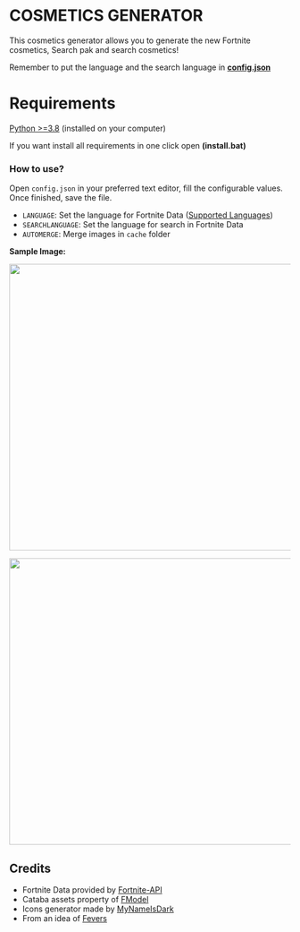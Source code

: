 # COSMETICS GENERATOR

This cosmetics generator allows you to generate the new Fortnite cosmetics, Search pak and search cosmetics!

Remember to put the language and the search language in [**config.json**](https://github.com/djlorenzouasset/Cosmetics-Generator/blob/main/config.json)

# Requirements

[Python >=3.8](https://www.python.org/downloads/) (installed on your computer)

If you want install all requirements in one click open **(install.bat)**


### How to use?

Open `config.json` in your preferred text editor, fill the configurable values. Once finished, save the file.

- `LANGUAGE`: Set the language for Fortnite Data ([Supported Languages](https://fortnite-api.com/documentation))
- `SEARCHLANGUAGE`: Set the language for search in Fortnite Data
- `AUTOMERGE`: Merge images in `cache` folder

**Sample Image:**

<p align="left">
    <img src="https://cdn.discordapp.com/attachments/797918649163317310/896719623574147082/newcosmetics.jpg" width="512" draggable="false">
</p>

<p align="left">
    <img src="https://cdn.discordapp.com/attachments/839253012765343764/895412183733768282/CID_A_210_Athena_Commando_F_RenegadeSkull.png" width="512" draggable="false">
</p>

## Credits

- Fortnite Data provided by [Fortnite-API](https://fortnite-api.com/)
- Cataba assets property of [FModel](https://github.com/iAmAsval/FModel)
- Icons generator made by [MyNameIsDark](https://github.com/MyNameIsDark01)
- From an idea of [Fevers](https://github.com/FortniteFevers) 
